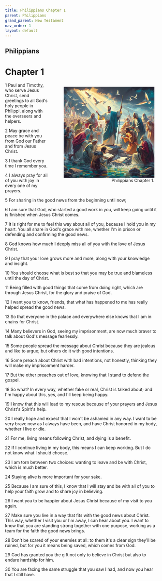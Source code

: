 ```yaml
---
title: Philippians Chapter 1
parent: Philippians
grand_parent: New Testament
nav_order: 1
layout: default
---
```


## Philippians

# Chapter 1

<figure style="float: right; margin-right: 10px;">
    <img src="/assets/Image/Philippians/500/1.jpg" alt="Philippians Chapter 1" style="width: 300px; height: 300px; float: right;padding-left: 10px;"/>
    <figcaption style="clear: both;text-align: right;">Philippians Chapter 1.</figcaption>
</figure>
1 Paul and Timothy, who serve Jesus Christ, send greetings to all God's holy people in Philippi, along with the overseers and helpers.

2 May grace and peace be with you from God our Father and from Jesus Christ.

3 I thank God every time I remember you.

4 I always pray for all of you with joy in every one of my prayers.

5 For sharing in the good news from the beginning until now;

6 I am sure that God, who started a good work in you, will keep going until it is finished when Jesus Christ comes.

7 It is right for me to feel this way about all of you, because I hold you in my heart. You all share in God's grace with me, whether I'm in prison or defending and confirming the good news.

8 God knows how much I deeply miss all of you with the love of Jesus Christ.

9 I pray that your love grows more and more, along with your knowledge and insight.

10 You should choose what is best so that you may be true and blameless until the day of Christ.

11 Being filled with good things that come from doing right, which are through Jesus Christ, for the glory and praise of God.

12 I want you to know, friends, that what has happened to me has really helped spread the good news.

13 So that everyone in the palace and everywhere else knows that I am in chains for Christ.

14 Many believers in God, seeing my imprisonment, are now much braver to talk about God's message fearlessly.

15 Some people spread the message about Christ because they are jealous and like to argue; but others do it with good intentions.

16 Some preach about Christ with bad intentions, not honestly, thinking they will make my imprisonment harder.

17 But the other preaches out of love, knowing that I stand to defend the gospel.

18 So what? In every way, whether fake or real, Christ is talked about; and I'm happy about this, yes, and I'll keep being happy.

19 I know that this will lead to my rescue because of your prayers and Jesus Christ's Spirit's help.

20 I really hope and expect that I won't be ashamed in any way. I want to be very brave now as I always have been, and have Christ honored in my body, whether I live or die.

21 For me, living means following Christ, and dying is a benefit.

22 If I continue living in my body, this means I can keep working. But I do not know what I should choose.

23 I am torn between two choices: wanting to leave and be with Christ, which is much better.

24 Staying alive is more important for your sake.

25 Because I am sure of this, I know that I will stay and be with all of you to help your faith grow and to share joy in believing.

26 I want you to be happier about Jesus Christ because of my visit to you again.

27 Make sure you live in a way that fits with the good news about Christ. This way, whether I visit you or I'm away, I can hear about you. I want to know that you are standing strong together with one purpose, working as a team for the faith the good news brings.

28 Don't be scared of your enemies at all: to them it's a clear sign they'll be ruined, but for you it means being saved, which comes from God.

29 God has granted you the gift not only to believe in Christ but also to endure hardship for him.

30 You are facing the same struggle that you saw I had, and now you hear that I still have.


